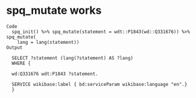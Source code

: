 # spq_mutate works

    Code
      spq_init() %>% spq_mutate(statement = wdt::P1843(wd::Q331676)) %>% spq_mutate(
        lang = lang(statement))
    Output
      
      SELECT ?statement (lang(?statement) AS ?lang)
      WHERE {
      
      wd:Q331676 wdt:P1843 ?statement.
      
      SERVICE wikibase:label { bd:serviceParam wikibase:language "en".}
      }
      

